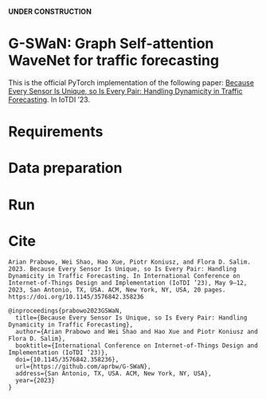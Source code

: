 **UNDER CONSTRUCTION**

# G-SWaN: Graph Self-attention WaveNet for traffic forecasting

This is the official PyTorch implementation of the following paper: [Because Every Sensor Is Unique, so Is Every Pair: Handling Dynamicity in Traffic Forecasting](https://arxiv.org/abs/2302.09956). In IoTDI ’23.

# Requirements

# Data preparation

# Run

# Cite

```
Arian Prabowo, Wei Shao, Hao Xue, Piotr Koniusz, and Flora D. Salim. 2023. Because Every Sensor Is Unique, so Is Every Pair: Handling
Dynamicity in Traffic Forecasting. In International Conference on Internet-of-Things Design and Implementation (IoTDI ’23), May 9–12,
2023, San Antonio, TX, USA. ACM, New York, NY, USA, 20 pages. https://doi.org/10.1145/3576842.358236
```

```
@inproceedings{prabowo2023GSWaN,
  title={Because Every Sensor Is Unique, so Is Every Pair: Handling Dynamicity in Traffic Forecasting},
  author={Arian Prabowo and Wei Shao and Hao Xue and Piotr Koniusz and Flora D. Salim},
  booktitle={International Conference on Internet-of-Things Design and Implementation (IoTDI ’23)},
  doi={10.1145/3576842.358236},
  url={https://github.com/aprbw/G-SWaN},
  address={San Antonio, TX, USA. ACM, New York, NY, USA},
  year={2023}
}
```

